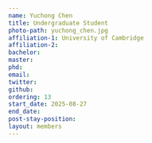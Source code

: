 ```yaml
---
name: Yuchong Chen
title: Undergraduate Student 
photo-path: yuchong_chen.jpg
affiliation-1: University of Cambridge
affiliation-2: 
bachelor: 
master:  
phd:  
email:
twitter: 
github: 
ordering: 13
start_date: 2025-08-27
end_date: 
post-stay-position: 
layout: members
---
```


